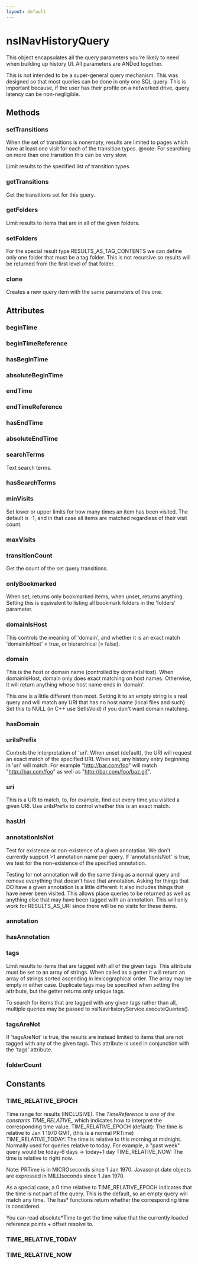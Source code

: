 ```yaml
---
layout: default
---
```


# nsINavHistoryQuery #

This object encapsulates all the query parameters you're likely to need
when building up history UI. All parameters are ANDed together.

This is not intended to be a super-general query mechanism. This was designed
so that most queries can be done in only one SQL query. This is important
because, if the user has their profile on a networked drive, query latency
can be non-negligible.


## Methods ##

### setTransitions ###

When the set of transitions is nonempty, results are limited to pages which
have at least one visit for each of the transition types.
@note: For searching on more than one transition this can be very slow.

Limit results to the specified list of transition types.


### getTransitions ###

Get the transitions set for this query.


### getFolders ###

Limit results to items that are in all of the given folders.


### setFolders ###

For the special result type RESULTS_AS_TAG_CONTENTS we can define only
one folder that must be a tag folder. This is not recursive so results
will be returned from the first level of that folder.


### clone ###

Creates a new query item with the same parameters of this one.


## Attributes ##

### beginTime ###

### beginTimeReference ###

### hasBeginTime ###

### absoluteBeginTime ###

### endTime ###

### endTimeReference ###

### hasEndTime ###

### absoluteEndTime ###

### searchTerms ###

Text search terms.


### hasSearchTerms ###

### minVisits ###

Set lower or upper limits for how many times an item has been
visited.  The default is -1, and in that case all items are
matched regardless of their visit count.


### maxVisits ###

### transitionCount ###

Get the count of the set query transitions.


### onlyBookmarked ###

When set, returns only bookmarked items, when unset, returns anything. Setting this
is equivalent to listing all bookmark folders in the 'folders' parameter.


### domainIsHost ###

This controls the meaning of 'domain', and whether it is an exact match
'domainIsHost' = true, or hierarchical (= false).


### domain ###

This is the host or domain name (controlled by domainIsHost). When
domainIsHost, domain only does exact matching on host names. Otherwise,
it will return anything whose host name ends in 'domain'.

This one is a little different than most. Setting it to an empty string
is a real query and will match any URI that has no host name (local files
and such). Set this to NULL (in C++ use SetIsVoid) if you don't want
domain matching.


### hasDomain ###

### uriIsPrefix ###

Controls the interpretation of 'uri'. When unset (default), the URI will
request an exact match of the specified URI. When set, any history entry
beginning in 'uri' will match. For example "http://bar.com/foo" will match
"http://bar.com/foo" as well as "http://bar.com/foo/baz.gif".


### uri ###

This is a URI to match, to, for example, find out every time you visited
a given URI. Use uriIsPrefix to control whether this is an exact match.


### hasUri ###

### annotationIsNot ###

Test for existence or non-existence of a given annotation. We don't
currently support >1 annotation name per query. If 'annotationIsNot' is
true, we test for the non-existence of the specified annotation.

Testing for not annotation will do the same thing as a normal query and
remove everything that doesn't have that annotation. Asking for things
that DO have a given annotation is a little different. It also includes
things that have never been visited. This allows place queries to be
returned as well as anything else that may have been tagged with an
annotation. This will only work for RESULTS_AS_URI since there will be
no visits for these items.


### annotation ###

### hasAnnotation ###

### tags ###

Limit results to items that are tagged with all of the given tags.  This
attribute must be set to an array of strings.  When called as a getter it
will return an array of strings sorted ascending in lexicographical order.
The array may be empty in either case.  Duplicate tags may be specified
when setting the attribute, but the getter returns only unique tags.

To search for items that are tagged with any given tags rather than all,
multiple queries may be passed to nsINavHistoryService.executeQueries().


### tagsAreNot ###

If 'tagsAreNot' is true, the results are instead limited to items that
are not tagged with any of the given tags.  This attribute is used in
conjunction with the 'tags' attribute.


### folderCount ###

## Constants ##

### TIME_RELATIVE_EPOCH ###

Time range for results (INCLUSIVE). The *TimeReference is one of the
constants TIME_RELATIVE_* which indicates how to interpret the
corresponding time value.
  TIME_RELATIVE_EPOCH (default):
    The time is relative to Jan 1 1970 GMT, (this is a normal PRTime)
  TIME_RELATIVE_TODAY:
    The time is relative to this morning at midnight. Normally used for
    queries relative to today. For example, a "past week" query would be
    today-6 days -> today+1 day
  TIME_RELATIVE_NOW:
    The time is relative to right now.

Note: PRTime is in MICROseconds since 1 Jan 1970. Javascript date objects
are expressed in MILLIseconds since 1 Jan 1970.

As a special case, a 0 time relative to TIME_RELATIVE_EPOCH indicates that
the time is not part of the query. This is the default, so an empty query
will match any time. The has* functions return whether the corresponding
time is considered.

You can read absolute*Time to get the time value that the currently loaded
reference points + offset resolve to.


### TIME_RELATIVE_TODAY ###

### TIME_RELATIVE_NOW ###
